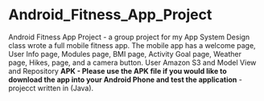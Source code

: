 # Android_Fitness_App_Project
Android Fitness App Project - a group project for my App System Design class wrote a full mobile fitness app. The mobile app has a welcome page, User Info page, Modules page, BMI page, Activity Goal page, Weather page, Hikes, page, and a camera button. User Amazon S3 and Model View and Repository **APK - Please use the APK file if you would like to download the app into your Android Phone and test the application** - projecct written in (Java).


